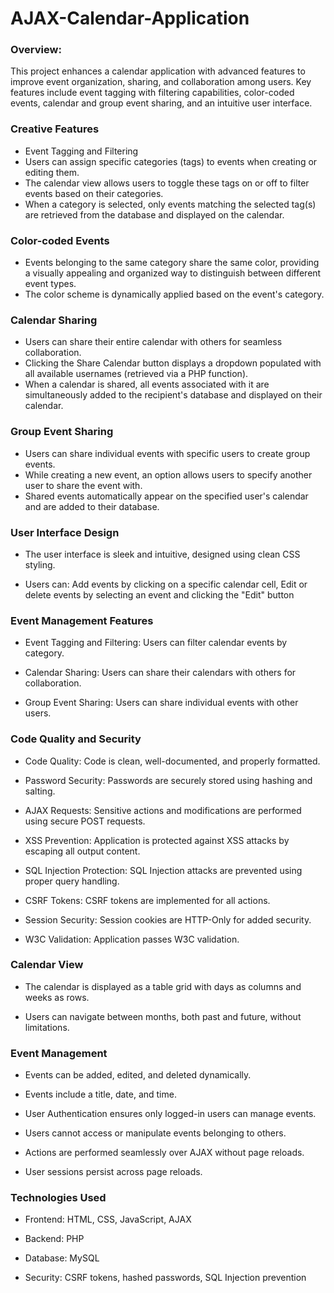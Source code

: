 # AJAX-Calendar-Application

### Overview: 
This project enhances a calendar application with advanced features to improve event organization, sharing, and collaboration among users. Key features include event tagging with filtering capabilities, color-coded events, calendar and group event sharing, and an intuitive user interface.

### Creative Features
- Event Tagging and Filtering
- Users can assign specific categories (tags) to events when creating or editing them.
- The calendar view allows users to toggle these tags on or off to filter events based on their categories.
- When a category is selected, only events matching the selected tag(s) are retrieved from the database and displayed on the calendar.

### Color-coded Events
- Events belonging to the same category share the same color, providing a visually appealing and organized way to distinguish between different event types.
- The color scheme is dynamically applied based on the event's category.

### Calendar Sharing
- Users can share their entire calendar with others for seamless collaboration.
- Clicking the Share Calendar button displays a dropdown populated with all available usernames (retrieved via a PHP function).
- When a calendar is shared, all events associated with it are simultaneously added to the recipient's database and displayed on their calendar.

### Group Event Sharing
- Users can share individual events with specific users to create group events.
- While creating a new event, an option allows users to specify another user to share the event with.
- Shared events automatically appear on the specified user's calendar and are added to their database.

### User Interface Design

- The user interface is sleek and intuitive, designed using clean CSS styling.

- Users can: Add events by clicking on a specific calendar cell, Edit or delete events by selecting an event and clicking the "Edit" button


### Event Management Features

- Event Tagging and Filtering: Users can filter calendar events by category.

- Calendar Sharing: Users can share their calendars with others for collaboration.

- Group Event Sharing: Users can share individual events with other users.


### Code Quality and Security

- Code Quality: Code is clean, well-documented, and properly formatted.

- Password Security: Passwords are securely stored using hashing and salting.

- AJAX Requests: Sensitive actions and modifications are performed using secure POST requests.

- XSS Prevention: Application is protected against XSS attacks by escaping all output content.

- SQL Injection Protection: SQL Injection attacks are prevented using proper query handling.

- CSRF Tokens: CSRF tokens are implemented for all actions.

- Session Security: Session cookies are HTTP-Only for added security.

- W3C Validation: Application passes W3C validation.


### Calendar View

- The calendar is displayed as a table grid with days as columns and weeks as rows.

- Users can navigate between months, both past and future, without limitations.


### Event Management

- Events can be added, edited, and deleted dynamically.

- Events include a title, date, and time.

- User Authentication ensures only logged-in users can manage events.

- Users cannot access or manipulate events belonging to others.

- Actions are performed seamlessly over AJAX without page reloads.

- User sessions persist across page reloads.


### Technologies Used

- Frontend: HTML, CSS, JavaScript, AJAX

- Backend: PHP

- Database: MySQL

- Security: CSRF tokens, hashed passwords, SQL Injection prevention

